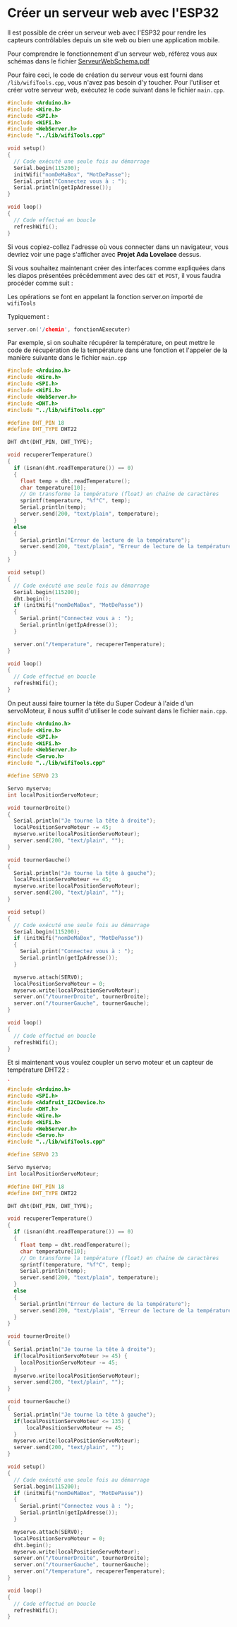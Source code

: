 # Créer un serveur web avec l'ESP32

Il est possible de créer un serveur web avec l'ESP32 pour rendre les capteurs contrôlables depuis un site web ou bien une application mobile.

Pour comprendre le fonctionnement d'un serveur web, référez vous aux schémas dans le fichier [ServeurWebSchema.pdf](./ServeurWebSchema.pdf)

Pour faire ceci, le code de création du serveur vous est fourni dans `/lib/wifiTools.cpp`, vous n'avez pas besoin d'y toucher. Pour l'utiliser et créer votre serveur web, exécutez le code suivant dans le fichier `main.cpp`.

```cpp
#include <Arduino.h>
#include <Wire.h>
#include <SPI.h>
#include <WiFi.h>
#include <WebServer.h>
#include "../lib/wifiTools.cpp"

void setup()
{
  // Code exécuté une seule fois au démarrage
  Serial.begin(115200);
  initWifi("nomDeMaBox", "MotDePasse");
  Serial.print("Connectez vous à : ");
  Serial.println(getIpAdresse());
}

void loop()
{
  // Code effectué en boucle
  refreshWifi();
}
```

Si vous copiez-collez l'adresse où vous connecter dans un navigateur, vous devriez voir une page s'afficher avec **Projet Ada Lovelace** dessus. 

Si vous souhaitez maintenant créer des interfaces comme expliquées dans les diapos présentées précédemment avec des `GET` et `POST`, il vous faudra procéder comme suit : 

Les opérations se font en appelant la fonction server.on importé de `wifiTools`

Typiquement :

```cpp
server.on('/chemin', fonctionAExecuter)
```

Par exemple, si on souhaite récupérer la température, on peut mettre le code de récupération de la température dans une fonction et l'appeler de la manière suivante dans le fichier `main.cpp`

```cpp
#include <Arduino.h>
#include <Wire.h>
#include <SPI.h>
#include <WiFi.h>
#include <WebServer.h>
#include <DHT.h>
#include "../lib/wifiTools.cpp"

#define DHT_PIN 18
#define DHT_TYPE DHT22

DHT dht(DHT_PIN, DHT_TYPE);

void recupererTemperature()
{
  if (isnan(dht.readTemperature()) == 0)
  {
    float temp = dht.readTemperature();
    char temperature[10];
    // On transforme la température (float) en chaine de caractères
    sprintf(temperature, "%f°C", temp); 
    Serial.println(temp);
    server.send(200, "text/plain", temperature);
  }
  else
  {
    Serial.println("Erreur de lecture de la température");
    server.send(200, "text/plain", "Erreur de lecture de la température");
  }
}

void setup()
{
  // Code exécuté une seule fois au démarrage
  Serial.begin(115200);
  dht.begin();
  if (initWifi("nomDeMaBox", "MotDePasse"))
  {
    Serial.print("Connectez vous a : ");
    Serial.println(getIpAdresse());
  }

  server.on("/temperature", recupererTemperature);
}

void loop()
{
  // Code effectué en boucle
  refreshWifi();
}
```

On peut aussi faire tourner la tête du Super Codeur à l'aide d'un servoMoteur, il nous suffit d'utiliser le code suivant dans le fichier `main.cpp`.

```cpp
#include <Arduino.h>
#include <Wire.h>
#include <SPI.h>
#include <WiFi.h>
#include <WebServer.h>
#include <Servo.h>
#include "../lib/wifiTools.cpp"

#define SERVO 23

Servo myservo;
int localPositionServoMoteur;

void tournerDroite()
{
  Serial.println("Je tourne la tête à droite");
  localPositionServoMoteur -= 45;
  myservo.write(localPositionServoMoteur);
  server.send(200, "text/plain", "");
}

void tournerGauche()
{
  Serial.println("Je tourne la tête à gauche");
  localPositionServoMoteur += 45;
  myservo.write(localPositionServoMoteur);
  server.send(200, "text/plain", "");
}

void setup()
{
  // Code exécuté une seule fois au démarrage
  Serial.begin(115200);
  if (initWifi("nomDeMaBox", "MotDePasse"))
  {
    Serial.print("Connectez vous à : ");
    Serial.println(getIpAdresse());
  }

  myservo.attach(SERVO);
  localPositionServoMoteur = 0;
  myservo.write(localPositionServoMoteur);
  server.on("/tournerDroite", tournerDroite);
  server.on("/tournerGauche", tournerGauche);
}

void loop()
{
  // Code effectué en boucle
  refreshWifi();
}
```

Et si maintenant vous voulez coupler un servo moteur et un capteur de température DHT22 :

```cpp
`
#include <Arduino.h>
#include <SPI.h>
#include <Adafruit_I2CDevice.h>
#include <DHT.h>
#include <Wire.h>
#include <WiFi.h>
#include <WebServer.h>
#include <Servo.h>
#include "../lib/wifiTools.cpp"

#define SERVO 23

Servo myservo;
int localPositionServoMoteur;

#define DHT_PIN 18
#define DHT_TYPE DHT22

DHT dht(DHT_PIN, DHT_TYPE);

void recupererTemperature()
{
  if (isnan(dht.readTemperature()) == 0)
  {
    float temp = dht.readTemperature();
    char temperature[10];
    // On transforme la température (float) en chaine de caractères
    sprintf(temperature, "%f°C", temp); 
    Serial.println(temp);
    server.send(200, "text/plain", temperature);
  }
  else
  {
    Serial.println("Erreur de lecture de la température");
    server.send(200, "text/plain", "Erreur de lecture de la température");
  }
}

void tournerDroite()
{
  Serial.println("Je tourne la tête à droite");
  if(localPositionServoMoteur >= 45) {
    localPositionServoMoteur -= 45;
  }
  myservo.write(localPositionServoMoteur);
  server.send(200, "text/plain", "");
}

void tournerGauche()
{
  Serial.println("Je tourne la tête à gauche");
  if(localPositionServoMoteur <= 135) {
      localPositionServoMoteur += 45;
  }
  myservo.write(localPositionServoMoteur);
  server.send(200, "text/plain", "");
}

void setup()
{
  // Code exécuté une seule fois au démarrage
  Serial.begin(115200);
  if (initWifi("nomDeMaBox", "MotDePasse"))
  {
    Serial.print("Connectez vous à : ");
    Serial.println(getIpAdresse());
  }

  myservo.attach(SERVO);
  localPositionServoMoteur = 0;
  dht.begin();
  myservo.write(localPositionServoMoteur);
  server.on("/tournerDroite", tournerDroite);
  server.on("/tournerGauche", tournerGauche);
  server.on("/temperature", recupererTemperature);
}

void loop()
{
  // Code effectué en boucle
  refreshWifi();
}
```
